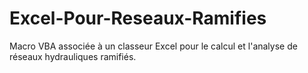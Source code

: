 Excel-Pour-Reseaux-Ramifies
===========================

Macro VBA associée à un classeur Excel pour le calcul et l'analyse de réseaux hydrauliques ramifiés.